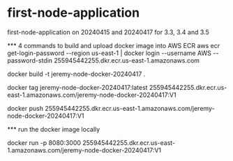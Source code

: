 # first-node-application
first-node-application on 20240415 and 20240417 for 3.3, 3.4 and 3.5

*** 4 commands to build and upload docker image into AWS ECR
aws ecr get-login-password --region us-east-1 | docker login --username AWS --password-stdin 255945442255.dkr.ecr.us-east-1.amazonaws.com

docker build -t jeremy-node-docker-20240417 .

docker tag jeremy-node-docker-20240417:latest 255945442255.dkr.ecr.us-east-1.amazonaws.com/jeremy-node-docker-20240417:V1

docker push 255945442255.dkr.ecr.us-east-1.amazonaws.com/jeremy-node-docker-20240417:V1   


*** run the docker image locally

docker run -p 8080:3000 255945442255.dkr.ecr.us-east-1.amazonaws.com/jeremy-node-docker-20240417:V1







